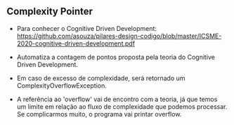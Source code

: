 ## Complexity Pointer

- Para conhecer o Cognitive Driven Development: https://github.com/asouza/pilares-design-codigo/blob/master/ICSME-2020-cognitive-driven-development.pdf

- Automatiza a contagem de pontos proposta pela teoria do Cognitive Driven Development.

- Em caso de excesso de complexidade, será retornado um ComplexityOverflowException. 

- A referência ao 'overflow' vai de encontro com a teoria, já que temos um limite em relação ao fluxo de complexidade que podemos processar. Se complicarmos muito, o programa vai printar overflow. 




